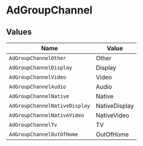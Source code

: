 # AdGroupChannel


## Values

| Name                          | Value                         |
| ----------------------------- | ----------------------------- |
| `AdGroupChannelOther`         | Other                         |
| `AdGroupChannelDisplay`       | Display                       |
| `AdGroupChannelVideo`         | Video                         |
| `AdGroupChannelAudio`         | Audio                         |
| `AdGroupChannelNative`        | Native                        |
| `AdGroupChannelNativeDisplay` | NativeDisplay                 |
| `AdGroupChannelNativeVideo`   | NativeVideo                   |
| `AdGroupChannelTv`            | TV                            |
| `AdGroupChannelOutOfHome`     | OutOfHome                     |